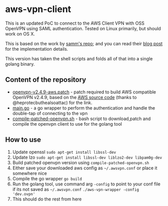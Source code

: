 # aws-vpn-client

This is an updated PoC to connect to the AWS Client VPN with OSS OpenVPN using SAML
authentication. Tested on Linux primarily, but should work on OS X.

This is based on the work by [samm's repo](https://github.com/samm-git/aws-vpn-client); and you can read their [ blog post](https://smallhacks.wordpress.com/2020/07/08/aws-client-vpn-internals/) for the implementation details.

This version has taken the shell scripts and folds all of that into a single golang binary.

## Content of the repository

- [openvpn-v2.4.9-aws.patch](openvpn-v2.4.9-aws.patch) - patch required to build
  AWS compatible OpenVPN v2.4.9, based on the
  [AWS source code](https://amazon-source-code-downloads.s3.amazonaws.com/aws/clientvpn/wpf-v1.2.0/openvpn-2.4.5-aws-1.tar.gz) (thanks to @heprotecbuthealsoattac) for the link.
- [main.go](main.go) - a go wrapper to perform the authentication and handle the double-tap of connecting to the vpn
- [compile-patched-openvpn.sh](compile-patched-openvpn.sh) - bash script to download,patch and compile the openvpn client to use for the golang tool

## How to use
1. Update openssl
`sudo apt-get install libssl-dev`
1. Update lzo
`sudo apt-get install libssl-dev liblzo2-dev libpam0g-dev`
1. Build patched openvpn version using `compile-patched-openvpn.sh`
1. Either save your downloaded aws config as `~/.awsvpn.conf` or place it somewhere nice
1. Compile the go wrapper `go build`
1. Run the golang tool, use command arg `-config` to point to your conf file if its not saved as `~/.awsvpn.conf`
   ```./aws-vpn-wrapper -config 'dev.ovpn'```
1. This should do the rest from here
